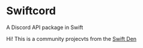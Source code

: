 # Swiftcord
A Discord API package in Swift

Hi! This is a community projecvts from the [Swift Den](https://discord.gg/DzpaehyZyv)
